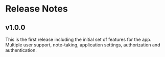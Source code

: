 # Release Notes 

## v1.0.0 

This is the first release including the initial set of features for the app. Multiple
user support, note-taking, application settings, authorization and authentication. 

    
